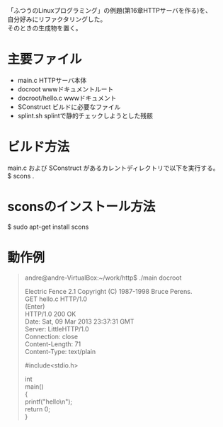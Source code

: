 「ふつうのLinuxプログラミング」の例題(第16章HTTPサーバを作る)を、  
自分好みにリファクタリングした。  
そのときの生成物を置く。

# 主要ファイル
* main.c            HTTPサーバ本体  
* docroot           wwwドキュメントルート  
* docroot/hello.c   wwwドキュメント  
* SConstruct        ビルドに必要なファイル  
* splint.sh         splintで静的チェックしようとした残骸

# ビルド方法
 main.c および SConstruct があるカレントディレクトリで以下を実行する。  
 $ scons .

# sconsのインストール方法
 $ sudo apt-get install scons  

# 動作例
> andre@andre-VirtualBox:~/work/http$ ./main docroot  
>  
>   Electric Fence 2.1 Copyright (C) 1987-1998 Bruce Perens.  
> GET hello.c HTTP/1.0  
> (Enter)  
> HTTP/1.0 200 OK  
> Date: Sat, 09 Mar 2013 23:37:31 GMT  
> Server: LittleHTTP/1.0  
> Connection: close  
> Content-Length: 71  
> Content-Type: text/plain  
>  
> \#include\<stdio.h\>  
>  
> int  
> main()  
> {  
>     printf("hello\n");  
>     return 0;  
> }
